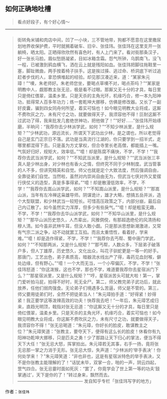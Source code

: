 ## 如何正确地吐槽

> 看点好段子，有个好心情～


 
---

### 

> 街转角米铺和肉店中间，凹了一小块，三不管地带，狗都不愿意在这里撒尿划地界收保护费，平时就搁着破车、旧伞、张佳玮。张佳玮在这里支开一张躺椅，晒太阳。正晒得欣欣然有喜色时，有人上门来了。看对街那条汉子，好一张长马脸。眉似愁肠凝紧，目如冰箱含霜。怨气所钟，乌鹊南飞，没飞一程，已被激到鸦血横飞，洒在云上就是残阳如血。张佳玮把脚往拖鞋里一塞，脚趾微曲，两手按着椅子扶手。这是挨过揍、逃过命、桥洞底下听过追赶者步伐的人，拿恐惧堆起的经验。却见那汉凑近来，道：“某家朱元璋！”“噢，朱老师好。朱老师您坐，要喝点草噢不对，喝点茶吗？”“某家是明教中人，觑那教主张无忌，极是看不过眼。那厮又无十分的才具，每日里只是倚红偎翠，温柔乡里。只是天杀的主角光环，机缘巧合，修一本九阳神功，抵得常人百多年功力；练一套乾坤大挪移，仿佛是修改器。又长了一副好皮囊，骗到四女同舟何所望，着实可恼也！如今眼见明教大业将成，这厮不费吹灰之力，未有尺寸之功，就要做得天子，我须容他不得！叵耐这厮不过武功了得，我来批发几套绝世神功，把他做了！”“好好……”张佳玮开始琢磨，半晌问：“我荐你去少林派学武，如何？”“不知少林派里，是什么规矩？”“少林武功，源远流长，所谓天下武功出少林，是之谓也，所以老觉得自己是玄门正宗日不落。武功是当真流行江湖的，你只要学到一招半式，走哪里都混得下去。只是虽为方丈掌权，但合寺里长老高僧，都能插上一嘴。气氛好归好，规矩大，效率低。”“噫！却是陈腐不痛快，不学，不学！”“我荐你去武当派学武，如何？”“不知武当派里，是什么规矩？”“武当派张三丰真人是少林出身，对少林也有香火之情，但终究不同于少林制度。武当管事的人不多，但讲究精英和自觉。师父也就是定个大致法度，然后强调自由，全靠徒弟们自觉。当然啦，虽然对内崇尚自由无为，但武当七侠对外又爱摆行侠仗义的造型，真是多事得紧。”“噫！却是散漫低效率，不学，不学！”“我荐你去嵩山派学武，如何？”“不知嵩山派里，是什么规矩？”“那嵩山派，当年有左冷禅这枭雄导师。阴谋诡计，雄才大略，想搞五岳并派，造个大型联盟，和少林武当一较短长。可惜高压政策之下，内部分崩，最后自己内讧散了。如今虽然实力浑厚，但多少有些戾气。”“噫！却是粗蛮无趣，不学，不学！”“我荐你去华山派学武，如何？”“不知华山派里，是什么规矩？”“那华山派历史悠久，人杰辈出，风雅倜傥，有那超逸绝伦的风清扬和穆人清。如今虽非武林牛耳，但没人敢小觑。只是那派思想新潮激进，又常有气宗二派之争，动不动就罢工互掐。而且太重悟性，看着好，学来难。”“噫！却是造作得紧，不学，不学！”“我荐你去丐帮、蜀中唐门学武，如何？”“不知那两派，又是什么规矩？”“那丐帮，人数众多，下层弟子破落户多，但人丁雄厚，历史悠久，文化出众，叫花子驯蛇更是一等一的好手。那唐门，工艺出色，弟子素质高，暗器流水线出产了得，毒药见血封喉，僻处边缘，但有野心。”“噫！一个大而无当，一个小窄偏仄，不学，不学！”张佳玮怒道：“你这泼猴，这也不学，那也不学，难道要我荐你去星宿派门下么？”“那星宿派里，又是什么规矩？”“哼，星宿派苦头可就大啦！第一，掌门爱听拍马屁，拍得不好时，死无全尸。第二，师父教完弟子武功后，就此放养，任他们弱肉强食。无论弟子们境遇多么苦逼，师父是不管的。第三，师父要用徒弟们时，全然不把徒弟当人！”朱元璋拍手道：“好得紧！妙得紧！我正要学这等泼辣高效的功夫！快荐我去吧！”一年后，朱元璋艺成归来，直趋光明顶，戟指对张无忌道：“你这厮又无十分的才具，每日里只是倚红偎翠，温柔乡里。只是天杀的主角光环，机缘巧合，着实可恼也！如今眼见明教大业将成，你这厮不费吹灰之力，未有尺寸之功，就要做得天子，我须容你不得！”张无忌喝道：“朱元璋，你好长的脸皮，敢谋教主之位？”朱元璋笑道：”张教主，要夺天下，便得有这么长的脸皮！休看你有九阳神功乾坤大挪移，只是匹夫之勇！少了那路让天下归心的掌法，便当不得天下大任！”张无忌大怒，挥掌拍出。朱元璋若无其事，右手一扬，竟将张无忌那一掌之力消于无形。张无忌大惊，失声道：“少林派的‘举手表决’！你何处学来！？”朱元璋笑道：“非也非也，这是有星宿派特色的举手表决，又不是你张教主能理解的了！”话犹未毕，双掌一合，啪的一声，阴云四起，罡气四合。张无忌霎时面如死灰：“罢了，你竟学会了世上第一等的功夫‘鼓掌通过’，天下是你的了！”转过身来，飘然而去。
> ———————————————
> 发自知乎专栏「张佳玮写字的地方」


作者：`张佳玮`